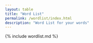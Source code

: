 ```yaml
---
layout: table
title: "Word List"
permalink: /wordlist/index.html
description: "Word List for your words"
---
```


{% include wordlist.md %}

